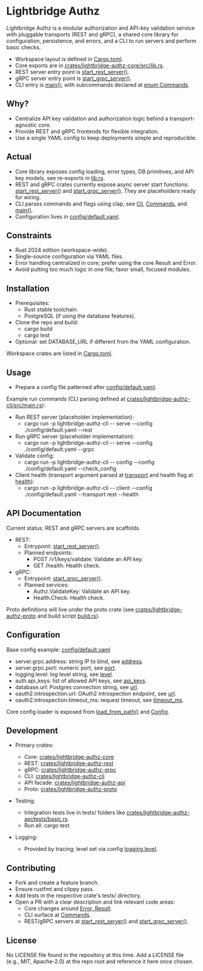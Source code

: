 # Lightbridge Authz

Lightbridge Authz is a modular authorization and API-key validation service with pluggable transports (REST and gRPC), a shared core library for configuration, persistence, and errors, and a CLI to run servers and perform basic checks.

- Workspace layout is defined in [Cargo.toml](Cargo.toml:1).
- Core exports are in [crates/lightbridge-authz-core/src/lib.rs](crates/lightbridge-authz-core/src/lib.rs:1).
- REST server entry point is [start_rest_server()](crates/lightbridge-authz-rest/src/lib.rs:4).
- gRPC server entry point is [start_grpc_server()](crates/lightbridge-authz-grpc/src/lib.rs:19).
- CLI entry is [main()](crates/lightbridge-authz-cli/src/main.rs:37), with subcommands declared at [enum Commands](crates/lightbridge-authz-cli/src/main.rs:11).

## Why?

- Centralize API key validation and authorization logic behind a transport-agnostic core.
- Provide REST and gRPC frontends for flexible integration.
- Use a single YAML config to keep deployments simple and reproducible.

## Actual

- Core library exposes config loading, error types, DB primitives, and API key models, see re-exports in [lib.rs](crates/lightbridge-authz-core/src/lib.rs:7).
- REST and gRPC crates currently expose async server start functions: [start_rest_server()](crates/lightbridge-authz-rest/src/lib.rs:4) and [start_grpc_server()](crates/lightbridge-authz-grpc/src/lib.rs:19). They are placeholders ready for wiring.
- CLI parses commands and flags using clap, see [Cli](crates/lightbridge-authz-cli/src/main.rs:6), [Commands](crates/lightbridge-authz-cli/src/main.rs:11), and [main()](crates/lightbridge-authz-cli/src/main.rs:37).
- Configuration lives in [config/default.yaml](config/default.yaml:1).

## Constraints

- Rust 2024 edition (workspace-wide).
- Single-source configuration via YAML files.
- Error handling centralized in core; prefer using the core Result and Error.
- Avoid putting too much logic in one file; favor small, focused modules.

## Installation

- Prerequisites:
  - Rust stable toolchain.
  - PostgreSQL (if using the database features).
- Clone the repo and build:
  - cargo build
  - cargo test
- Optional: set DATABASE_URL if different from the YAML configuration.

Workspace crates are listed in [Cargo.toml](Cargo.toml:2).

## Usage

- Prepare a config file patterned after [config/default.yaml](config/default.yaml:1).

Example run commands (CLI parsing defined at [crates/lightbridge-authz-cli/src/main.rs](crates/lightbridge-authz-cli/src/main.rs:1)):

- Run REST server (placeholder implementation):
  - cargo run -p lightbridge-authz-cli -- serve --config ./config/default.yaml --rest
- Run gRPC server (placeholder implementation):
  - cargo run -p lightbridge-authz-cli -- serve --config ./config/default.yaml --grpc
- Validate config:
  - cargo run -p lightbridge-authz-cli -- config --config ./config/default.yaml --check_config
- Client health (transport argument parsed at [transport](crates/lightbridge-authz-cli/src/main.rs:30) and health flag at [health](crates/lightbridge-authz-cli/src/main.rs:33)):
  - cargo run -p lightbridge-authz-cli -- client --config ./config/default.yaml --transport rest --health

## API Documentation

Current status: REST and gRPC servers are scaffolds.

- REST:
  - Entrypoint: [start_rest_server()](crates/lightbridge-authz-rest/src/lib.rs:4).
  - Planned endpoints:
    - POST /v1/keys/validate: Validate an API key.
    - GET /health: Health check.
- gRPC:
  - Entrypoint: [start_grpc_server()](crates/lightbridge-authz-grpc/src/lib.rs:19).
  - Planned services:
    - Authz.ValidateKey: Validate an API key.
    - Health.Check: Health check.

Proto definitions will live under the proto crate (see [crates/lightbridge-authz-proto](crates/lightbridge-authz-proto/src/lib.rs:1) and build script [build.rs](crates/lightbridge-authz-proto/build.rs:1)).

## Configuration

Base config example: [config/default.yaml](config/default.yaml:1)

- server.grpc.address: string IP to bind, see [address](config/default.yaml:4).
- server.grpc.port: numeric port, see [port](config/default.yaml:5).
- logging.level: log level string, see [level](config/default.yaml:7).
- auth.api_keys: list of allowed API keys, see [api_keys](config/default.yaml:9).
- database.url: Postgres connection string, see [url](config/default.yaml:13).
- oauth2.introspection.url: OAuth2 introspection endpoint, see [url](config/default.yaml:17).
- oauth2.introspection.timeout_ms: request timeout, see [timeout_ms](config/default.yaml:18).

Core config loader is exposed from [load_from_path()](crates/lightbridge-authz-core/src/lib.rs:8) and [Config](crates/lightbridge-authz-core/src/lib.rs:8).

## Development

- Primary crates:
  - Core: [crates/lightbridge-authz-core](crates/lightbridge-authz-core/src/lib.rs:1)
  - REST: [crates/lightbridge-authz-rest](crates/lightbridge-authz-rest/src/lib.rs:1)
  - gRPC: [crates/lightbridge-authz-grpc](crates/lightbridge-authz-grpc/src/lib.rs:1)
  - CLI: [crates/lightbridge-authz-cli](crates/lightbridge-authz-cli/src/main.rs:1)
  - API facade: [crates/lightbridge-authz-api](crates/lightbridge-authz-api/src/lib.rs:1)
  - Proto: [crates/lightbridge-authz-proto](crates/lightbridge-authz-proto/src/lib.rs:1)

- Testing:
  - Integration tests live in tests/ folders like [crates/lightbridge-authz-api/tests/basic.rs](crates/lightbridge-authz-api/tests/basic.rs:1).
  - Run all: cargo test

- Logging:
  - Provided by tracing; level set via config [logging.level](config/default.yaml:7).

## Contributing

- Fork and create a feature branch.
- Ensure rustfmt and clippy pass.
- Add tests in the respective crate's tests/ directory.
- Open a PR with a clear description and link relevant code areas:
  - Core changes around [Error, Result](crates/lightbridge-authz-core/src/lib.rs:9).
  - CLI surface at [Commands](crates/lightbridge-authz-cli/src/main.rs:11).
  - REST/gRPC servers at [start_rest_server()](crates/lightbridge-authz-rest/src/lib.rs:4) and [start_grpc_server()](crates/lightbridge-authz-grpc/src/lib.rs:19).

## License

No LICENSE file found in the repository at this time. Add a LICENSE file (e.g., MIT, Apache-2.0) at the repo root and reference it here once chosen.
